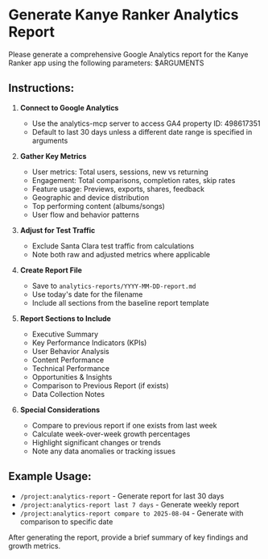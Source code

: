 # Generate Kanye Ranker Analytics Report

Please generate a comprehensive Google Analytics report for the Kanye Ranker app using the following parameters: $ARGUMENTS

## Instructions:

1. **Connect to Google Analytics**
   - Use the analytics-mcp server to access GA4 property ID: 498617351
   - Default to last 30 days unless a different date range is specified in arguments

2. **Gather Key Metrics**
   - User metrics: Total users, sessions, new vs returning
   - Engagement: Total comparisons, completion rates, skip rates
   - Feature usage: Previews, exports, shares, feedback
   - Geographic and device distribution
   - Top performing content (albums/songs)
   - User flow and behavior patterns

3. **Adjust for Test Traffic**
   - Exclude Santa Clara test traffic from calculations
   - Note both raw and adjusted metrics where applicable

4. **Create Report File**
   - Save to `analytics-reports/YYYY-MM-DD-report.md`
   - Use today's date for the filename
   - Include all sections from the baseline report template

5. **Report Sections to Include**
   - Executive Summary
   - Key Performance Indicators (KPIs)
   - User Behavior Analysis
   - Content Performance
   - Technical Performance
   - Opportunities & Insights
   - Comparison to Previous Report (if exists)
   - Data Collection Notes

6. **Special Considerations**
   - Compare to previous report if one exists from last week
   - Calculate week-over-week growth percentages
   - Highlight significant changes or trends
   - Note any data anomalies or tracking issues

## Example Usage:
- `/project:analytics-report` - Generate report for last 30 days
- `/project:analytics-report last 7 days` - Generate weekly report
- `/project:analytics-report compare to 2025-08-04` - Generate with comparison to specific date

After generating the report, provide a brief summary of key findings and growth metrics.